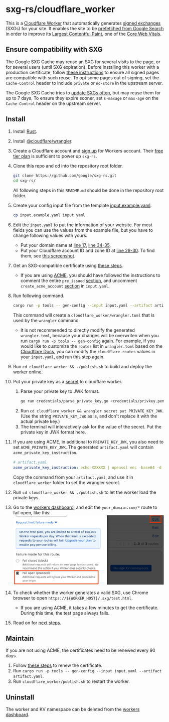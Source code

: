 <!--
Copyright 2021 Google LLC

Licensed under the Apache License, Version 2.0 (the "License");
you may not use this file except in compliance with the License.
You may obtain a copy of the License at

    https://www.apache.org/licenses/LICENSE-2.0

Unless required by applicable law or agreed to in writing, software
distributed under the License is distributed on an "AS IS" BASIS,
WITHOUT WARRANTIES OR CONDITIONS OF ANY KIND, either express or implied.
See the License for the specific language governing permissions and
limitations under the License.
-->

# sxg-rs/cloudflare_worker

This is a [Cloudflare Worker](https://workers.cloudflare.com/) that
automatically generates [signed exchanges](https://web.dev/signed-exchanges/) (SXGs)
for your site. It enables the site to be [prefetched from Google
Search](https://developers.google.com/search/docs/advanced/experience/signed-exchange)
in order to improve its [Largest Contentful Paint](https://web.dev/lcp/),
one of the [Core Web Vitals](https://web.dev/vitals/).

## Ensure compatibility with SXG

The Google SXG Cache may reuse an SXG for several visits to the page, or for
several users (until SXG expiration). Before installing this worker with a
production certificate, follow [these
instructions](https://developers.google.com/search/docs/advanced/experience/signed-exchange#additional-requirements-for-google-search)
to ensure all signed pages are compatible with such reuse. To opt some pages
out of signing, set the `Cache-Control` header to include `private` or
`no-store` in the upstream server.

The Google SXG Cache tries to [update SXGs
often](https://developers.google.com/search/docs/advanced/experience/signed-exchange#:~:text=Regardless%20of%20the,the%20SXG%20response.),
but may reuse them for up to 7 days. To ensure they expire sooner, set
`s-maxage` or `max-age` on the `Cache-Control` header on the upstream server.

## Install

1. Install [Rust](https://www.rust-lang.org/tools/install).
1. Install [@cloudflare/wrangler](https://github.com/cloudflare/wrangler).
1. Create a Cloudflare account and
   [sign up](https://dash.cloudflare.com/sign-up/workers) for Workers account.
   Their
   [free tier plan](https://developers.cloudflare.com/workers/platform/pricing/)
   is sufficient to power up `sxg-rs`.

1. Clone this repo and cd into the repository root folder.
   ```bash
   git clone https://github.com/google/sxg-rs.git
   cd sxg-rs/
   ```
   All following steps in this `README.md` should be done in the repository root folder.

1. Create your config input file from the template
   [input.example.yaml](../input.example.yaml).
   ```bash
   cp input.example.yaml input.yaml
   ```

1. Edit the `input.yaml` to put the information of your website.
   For most fields you can use the values from the example file,
   but you have to change following values with yours.

   - Put your domain name at
     [line 17](../input.example.yaml#L17),
     [line 34-35](../input.example.yaml#L34-L35),
   - Put your Cloudflare account ID and zone ID at
     [line 29-30](../input.example.yaml#L29-L30).
     To find them,
     see [this screenshot](https://forum.aapanel.com/d/3914-how-to-get-zone-id-of-cloudflare).

1. Get an SXG-compatible certificate
   using [these steps](../credentials/README.md#get-an-sxg_compatible-certificate).

   * If you are using
   [ACME](../credentials/README.md#option-1-automatic-certificate-management-environment-acme),
   you should have followed the instructions to comment the entire `pre_issued`
   [section](../input.example.yaml#L39-L41),
   and uncomment `create_acme_account`
   [section](../input.example.yaml#L42-L53)
   in `input.yaml`.

1. Run following command.
   ```bash
   cargo run -p tools -- gen-config --input input.yaml --artifact artifact.yaml
   ```
   This command will create a `cloudflare_worker/wrangler.toml` that is used by the `wrangler` command.

   - It is not recommended to directly modify the generated `wrangler.toml`, because your changes will be
     overwriten when you run `cargo run -p tools -- gen-config` again.
     For example, if you would like to customize the `routes` list in `wrangler.toml` based on the
     [Cloudflare Docs](https://developers.cloudflare.com/workers/platform/routes/#matching-behavior),
     you can modify the `cloudflare.routes` values in your `input.yaml`, and run this step again.

1. Run `cd cloudflare_worker && ./publish.sh` to build and deploy the worker online.

1. Put your private key as a
   [secret](https://developers.cloudflare.com/workers/cli-wrangler/commands#secret)
   to cloudflare worker.
   1. Parse your private key to JWK format.
      ```bash
      go run credentials/parse_private_key.go <credentials/privkey.pem
      ```
   1. Run `cd cloudflare_worker && wrangler secret put PRIVATE_KEY_JWK`. (Use the string
      `PRIVATE_KEY_JWK` as is, and don't replace it with the
      actual private key.)
   1. The terminal will interactively ask for the value of the secret.
      Put the private key in JWK format here.

1. If you are using ACME, in additional to `PRIVATE_KEY_JWK`,
   you also need to set `ACME_PRIVATE_KEY_JWK`.
   The generated `artifact.yaml` will contain `acme_private_key_instruction`.
   ```yaml
   # artifact.yaml
   acme_private_key_instruction: echo XXXXXX | openssl enc -base64 -d | wrangler secret put ACME_PRIVATE_KEY_JWK
   ```
   Copy the command from your `artifact.yaml`, and use it in `cloudflare_worker` folder to
   set the wrangler secret.

1. Run `cd cloudflare_worker && ./publish.sh` to let the worker load the private keys.

1. Go to the [workers dashboard](https://dash.cloudflare.com/workers), and edit
   the `your_domain.com/*` route to fail open, like this:
   ![screenshot of workers dashboard with "Fail open" highlighted](fail_open.png)

1. To check whether the worker generates a valid SXG,
   use Chrome browser to open `https://${WORKER_HOST}/.sxg/test.html`.

   * If you are using ACME, it takes a few minutes to get the certificate.
     During this time, the test page always fails.

1. Read on for [next steps](../README.md#next-steps).

## Maintain

If you are not using ACME,
the certificates need to be renewed every 90 days.

1. Follow [these steps](../credentials/README.md#renew-certificate) to renew
   the certificate.
1. Run `cargo run -p tools -- gen-config --input input.yaml --artifact artifact.yaml`.
1. Run `cloudflare_worker/publish.sh` to restart the worker.

## Uninstall

The worker and KV namespace can be deleted from the [workers
dashboard](https://dash.cloudflare.com/workers/overview).
